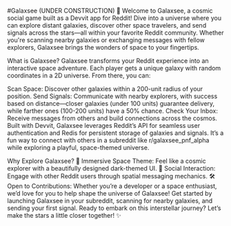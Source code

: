 #Galaxsee (UNDER CONSTRUCTION) 🚀
Welcome to Galaxsee, a cosmic social game built as a Devvit app for Reddit! Dive into a universe where you can explore distant galaxies, discover other space travelers, and send signals across the stars—all within your favorite Reddit community. Whether you're scanning nearby galaxies or exchanging messages with fellow explorers, Galaxsee brings the wonders of space to your fingertips.

What is Galaxsee?
Galaxsee transforms your Reddit experience into an interactive space adventure. Each player gets a unique galaxy with random coordinates in a 2D universe. From there, you can:

Scan Space: Discover other galaxies within a 200-unit radius of your position.
Send Signals: Communicate with nearby explorers, with success based on distance—closer galaxies (under 100 units) guarantee delivery, while farther ones (100-200 units) have a 50% chance.
Check Your Inbox: Receive messages from others and build connections across the cosmos.
Built with Devvit, Galaxsee leverages Reddit’s API for seamless user authentication and Redis for persistent storage of galaxies and signals. It’s a fun way to connect with others in a subreddit like r/galaxsee_pnf_alpha while exploring a playful, space-themed universe.

Why Explore Galaxsee?
🌌 Immersive Space Theme: Feel like a cosmic explorer with a beautifully designed dark-themed UI.
🤝 Social Interaction: Engage with other Reddit users through spatial messaging mechanics.
🛠️ Open to Contributions: Whether you’re a developer or a space enthusiast, we’d love for you to help shape the universe of Galaxsee!
Get started by launching Galaxsee in your subreddit, scanning for nearby galaxies, and sending your first signal. Ready to embark on this interstellar journey? Let’s make the stars a little closer together! ✨
